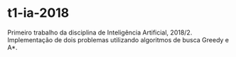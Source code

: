 # t1-ia-2018
Primeiro trabalho da disciplina de Inteligência Artificial, 2018/2.
Implementação de dois problemas utilizando algoritmos de busca Greedy e A*.

